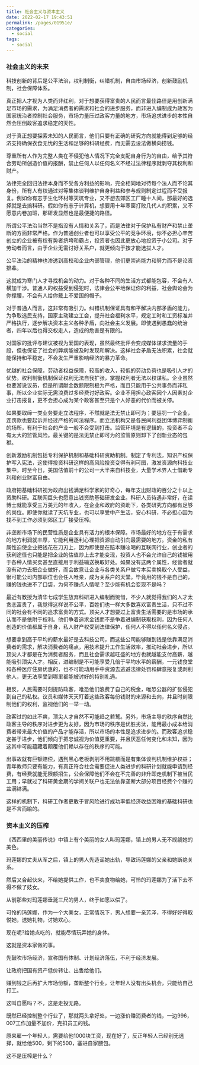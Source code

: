 ```yaml
---
title: 社会主义与资本主义
date: 2022-02-17 19:43:51
permalink: /pages/01951e/
categories:
  - social
tags:
  - social
---
```






### 社会主义的未来



科技创新的背后是公平法治，权利制衡，纠错机制，自由市场经济，创新鼓励机制，社会保障体系。



真正把人才视为人类而非红利，对于想要获得富贵的人民而言最佳路径是用创新满足市场的需求，为满足消费者的需求和社会的进步服务，而非进入编制成为政客为国家统治者控制社会服务，市场力量压过政客力量的地方，市场追求进步的本性自然会压倒政客追求稳定的天性。



对于真正想要探索未知的人民而言，他们只要有正确的研究方向就能得到足够的经济支持确保衣食无忧的生活和足够的科研经费，而无需去设法做横向捞钱。



尊重所有人作为完整人类在不侵犯他人情况下完全支配自身行为的自由，给予其符合劳动所创造价值的报酬，禁止任何人以任何名义不经过法律程序就剥夺其权利和财产。



法律完全回归法律本身而不受各方利益的影响，完全相同地对待每个法人而不论其身份，所有人有权通过对等集体谈判维护自身利益和参与规则制定过程而不受报复。例如你有志于生化环材等天坑专业，又不想去郊区工厂睡十人间，那最好的选择就是去搞科研。假如你有志于计算机，想要用十年寒窗打败几代人的积累，又不愿意内卷加班，那研发显然也是最便捷的路径。



所谓公平法治当然不是指没有人情和关系了，而是法律对于保护私有财产和禁止垄断的方面非常严格。作为普通创业者也可以享受公平的竞争环境，你不必担心辛苦创立的企业被有权有势者挤垮和霸占，投资者也因此更放心地投资于小公司。对于劳动者而言，由于企业无需讨好关系户，就更倾向于按才能选拔人才。



公平法治的精神也渗透到高校和企业内部管理，他们更崇尚能力和努力而不是论资排辈。

这就成为寒门人才寻找机会的动力。对于各种不同的生活方式都能包容，不会有人横加干涉。普通人的权益受到侵犯时，法律会公平地保证你的利益，社会舆论会为你撑腰，不会有人给你戴上不爱国的帽子。



对于普通人而言，这非常有吸引力。纠错机制保证具有和平解决内部矛盾的能力。为争取选民支持，国家主动建立工会，提升社会福利水平，规定工时和工资标准并严格执行，逐步解决资本主义各种矛盾，向社会主义发展。即使遇到愚蠢的统治者，四年以后也得交权走人，造成的危害是有限的。



对国家的批评与建议被视为爱国的表现，虽然最终批评会变成媒体谋求流量的手段，但也保证了社会的弊病能被及时发现和解决。这样社会矛盾无法积累，社会就能保持和平稳定，不会发生严重影响经济的暴力革命。



优越的社会保障，劳动者权益保障，较高的收入，较低的劳动负荷也是吸引人才的优势。权利制衡机制保证权利无法自我扩张，掌握权利者无法以权谋私。企业虽然也要游说议员，但是所谓献金数额限制极为严格，而且只能用于公共事务而非私事，所以企业实际无需浪费过多经费讨好政客。企业不用担心政客因个人因素对企业打击报复，更不会担心成为某个政客甚至只是个人好恶的代价而被关停。



如果要取缔一类业务要走立法程序，不然就是法无禁止即可为；要惩罚一个企业，连罚款也要起诉并经过严格的司法程序。而立法机构又是各民间利益团体博弈制衡的场所，有利于社会的产业一般不会受到打击。监管环境是有逻辑的，投资者不会有太大的监管风险。最关键的是法无禁止即可为的监管原则卸下了创新业态的包袱。



创新激励机制包括专利保护机制和基础科研资助机制。制定了专利法，知识产权保护写入宪法，这使得投资科研这样的高风险投资变得有利可图，激发资源向科技业集中。时至今日，美国估值前十的公司一大半来自科技业，大量学术界人士借助专利和创业财富自由。



政府把基础科研视为政府出钱满足科学家的好奇心，每年支出财政的百分之十以上资助科研。互联网巨头也愿意出钱资助基础研发企业。科研人员待遇非常好，在读博士就能享受三万美元的年收入，在企业和政府的资助下，各类研究方向都有足够的岗位。即使你就读了天坑专业，也可以享受中产生活，安心科研，不必担心因为找不到工作必须到郊区工厂接受压榨。



非垄断市场下的民营性质是企业具有活力的根本保障。市场最好的地方在于有需求的地方利润就丰厚，它能利用逐利心理把资源自动引向最需要的地方。资金的私有属性迫使企业把钱花在刀刃上，因为即使是在赔本赚吆喝的互联网行业，创业者的获利途径也只能是把企业的估值炒上去才能变现，投资人也不会允许自己的钱被用于各种人情买卖甚至直接用于利益输送换取好处。如果没有这两个属性，经营者就没有动力去把企业做好，而会故意让企业与各类关系户做亏本买卖换取个人受益，很可能公司内部职位也会任人唯亲，成为关系户的天堂。毕竟用的钱不是自己的，赚的钱也进不了口袋，为何不赚点人情呢？至少能有机会变现不是吗？



最近有教授为清华七成学生放弃科研进入编制而惋惜，不少人就觉得我们的人才太贪恋富贵了，我觉得这样说不公平，百姓们也一样大多数喜欢富贵生活，只不过不同的社会有不同的追求富贵的方式。顶尖人才想要过上富贵生活需要的是市场的承认而不是依附于权利。他们争着追求金钱而不是争着进编制获取权利，因为任何人创造的价值都属于自身，私人财产权受到法律保护，任何人不得以任何名义侵占。



想要拿到高于平均的薪水最好是去科技公司，而这些公司能够赚到钱是依靠满足消费者的需求，解决消费者的痛点，用技术提升工作生活效率，推动社会进步，所以顶尖人才都是在为消费者服务，而且社会需求越旺盛的地方也就越能支付高薪，越能吸引顶尖人才。相反，进编制是不可能享受几倍于平均水平的薪酬，一元钱食堂和各种医疗住房优惠的，也不可能动用手中资源去逃避法律处罚和肆意报复或剥削他人，更无法享受到哪里都能被讨好的特别礼遇。



相反，人民需要时刻提防政客，唯恐他们浪费了自己的税金，唯恐公器的扩张侵犯到自己的私权。议员和媒体天天盯着这些政客每份钱财的来源和去向，并且时刻限制他们的权利，监视他们的一举一动。



政客过的如此不爽，顶尖人才自然不可能趋之若鹜。另外，市场主导的秩序自然比政客主导的秩序对进步更为友好，因为市场的秩序是优胜劣汰，能用最小成本给消费者带来最大价值的产品才能存活，所以市场的本性是追求进步的。而政客追求稳定甚于进步，他们倾向于把忠诚视为价值更重要，并且厌恶任何变化和未知，因为这其中可能蕴藏着颠覆他们赖以存在的秩序的可能。



出事故就有巨额赔偿，遇到黑心老板剥削不用跳楼而是有集体谈判机制维护权益；青年教师只要有能力，有真正符合社会需要促进人类进步的科研计划就能申请到经费，有经费就能无限额招生，公会保障他们不会在不完善的非升即走机制下被当民工用；早就过了科研黄金期的学阀关联户也无法依靠垄断大部分项目经费个个赚的盆满钵满。



这样的机制下，科研工作者更敢于冒风险进行成功率低经济收益困难的基础科研也是不言而喻的。



### 资本主义的压榨



《西西里的美丽传说》中镇上有个美丽的女人叫玛莲娜，镇上的男人无不觊觎她的美色。

玛莲娜的丈夫从军之后，镇上的男人先造谣她出轨，导致玛莲娜的父亲和她断绝关系。

然后又合起伙来，不给她提供工作，也不卖食物给她，可怜的玛莲娜为了活下去不得不做了妓女。

从前那些对玛莲娜垂涎三尺的男人，终于如愿以偿了。

可怜的玛莲娜，作为一个大美女，正常情况下，男人想要一亲芳泽，不得好好得取悦她，送她礼物，讨她欢心。

现在呢?给她点吃的，就能尽情玩弄她的身体。



这就是资本家做的事。



先鼓吹市场经济，宣称国有体制、计划经济落伍，不利于经济发展。

让政府把国有资产低价转让、出售给他们。

赚到钱之后再扩大市场份额，垄断整个行业，让年轻人没有出头机会，只能给自己打工。

这叫自愿吗？不，这是走投无路。

既然已经控制整个行业了，那就两头拿好处，一边涨价赚消费者的钱，一边996，007工作加量不加价，克扣员工的钱。

原来雇一个年轻人，需要给他1000块工资，现在好了，反正年轻人已经别无选择，就给他500，剩下的500，塞进自家腰包。

这不是压榨是什么？